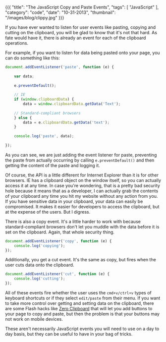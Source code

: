 {{{
    "title": "The JavaScript Copy and Paste Events",
    "tags": [ "JavaScript" ],
    "category": "code",
    "date": "10-31-2013",
    "thumbnail": "/images/blog/clippy.jpg"
}}}

If you have ever wanted to listen for user events like pasting, copying and cutting on the clipboard, you will be glad to know that it's not that hard. As fate would have it, there is already an event for each of the clipboard operations.

For example, if you want to listen for data being pasted onto your page, you can do something like this:

```javascript
document.addEventListener('paste', function (e) {
    
    var data;
    
    e.preventDefault();
    
    // IE
    if (window.clipboardData) {
        data = window.clipboardData.getData('Text');
        
    // Standard-compliant browsers
    } else {
        data = e.clipboardData.getData('text');
    }
    
    console.log('paste', data);
    
});
```

As you can see, we are just adding the event listener for paste, preventing the paste from actually occurring by calling `e.preventDefault()` and then getting the content of the paste and logging it.

Of course, the API is a little different for Internet Explorer than it is for other browsers. IE has a clipboard object on the window itself, so you can actually access it at any time. In case you're wondering, that is a pretty bad security hole because it means that as a developer, I can actually grab the contents of your clipboard any time you hit my website without any action from you. If you have sensitive data in your clipboard, your data can easily be compromised. It makes it easier for developers to access the clipboard, but at the expense of the users. But I digress.

There is also a copy event. It's a little harder to work with because standard-compliant browsers don't let you muddle with the data before it is set on the clipboard. Again, that whole security thing.

```javascript
document.addEventListener('copy', function (e) {
    console.log('copying');
});
```

Additionally, you get a cut event. It's the same as copy, but fires when the user cuts data onto the clipboard.

```javascript
document.addEventListener('cut', function (e) {
    console.log('cutting');
});
```

All of these events fire whether the user uses the `cmd+v/ctrl+v` types of keyboard shortcuts or if they select `edit/paste` from their menu. If you want to take more control over getting and setting data on the clipboard, there are some Flash hacks like [Zero Clipboard](https://github.com/zeroclipboard/zeroclipboard) that will let you add buttons to your page to copy and paste, but then the problem is that your buttons may not work on mobile devices.

These aren't necessarily JavaScript events you will need to use on a day to day basis, but they can be useful to have in your bag of tricks.